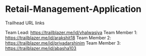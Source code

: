 # Retail-Management-Application

Trailhead URL links

Team Lead: https://trailblazer.me/id/vhalwasiya
Team Member 1: https://trailblazer.me/id/arakshit18
Team Member 2: https://trailblazer.me/id/priyadarshinim
Team Member 3: https://trailblazer.me/id/abasha103

